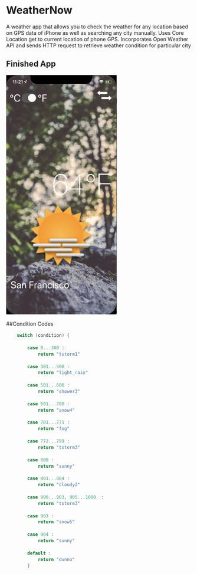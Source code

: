 

#  WeatherNow

A weather app that allows you to check the weather for any location based on GPS data of iPhone as well as searching any city manually. Uses Core Location get to current location of phone GPS. Incorporates Open Weather API and sends HTTP request to retrieve weather condition for particular city

## Finished App
<img src="https://github.com/GavinWon/WeatherNow/blob/master/weathernow.png" alt="Finished App" width=300>


##Condition Codes

```swift
    switch (condition) {
    
        case 0...300 :
            return "tstorm1"
        
        case 301...500 :
            return "light_rain"
        
        case 501...600 :
            return "shower3"
        
        case 601...700 :
            return "snow4"
        
        case 701...771 :
            return "fog"
        
        case 772...799 :
            return "tstorm3"
        
        case 800 :
            return "sunny"
        
        case 801...804 :
            return "cloudy2"
        
        case 900...903, 905...1000  :
            return "tstorm3"
        
        case 903 :
            return "snow5"
        
        case 904 :
            return "sunny"
        
        default :
            return "dunno"
        }
```
